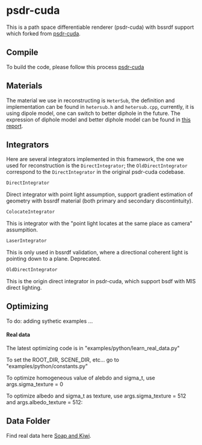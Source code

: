# psdr-cuda
This is a path space differentiable renderer (psdr-cuda) with bssrdf support which forked from [psdr-cuda](https://psdr-cuda.readthedocs.io/en/latest/).


## Compile
To build the code, please follow this process [psdr-cuda](https://psdr-cuda.readthedocs.io/en/latest/core_compile.html)

## Materials
The material we use in reconstructing is `HeterSub`, the definition and implementation can be found in `hetersub.h` and `hetersub.cpp`, currently, it is using dipole model, one can switch to better diphole in the future. The expression of diphole model and better diphole model can be found in [this report](http://www.eugenedeon.com/wp-content/uploads/2014/04/betterdipole.pdf).

## Integrators

Here are several integrators implemented in this framework, the one we used for reconstruction is the `DirectIntegrator`; the `OldDirectIntegrator` correspond to the `DirectIntegrator` in the original psdr-cuda codebase.

```c++
DirectIntegrator
```

Direct integrator with point light assumption, support gradient estimation of geometry with bssrdf material (both primary and secondary discontintuity).

```c++
ColocateIntegrator
```
This is integrator with the "point light locates at the same place as camera" assumpition.

```c++
LaserIntegrator
```
This is only used in bssrdf validation, where a directional coherent light is pointing down to a plane. Deprecated.

```c++
OldDirectIntegrator
```
This is the origin direct integrator in psdr-cuda, which support bsdf with MIS direct lighting.

## Optimizing
To do: adding sythetic examples ... 

#### Real data 
The latest optimizing code is in "examples/python/learn_real_data.py"

To set the ROOT_DIR, SCENE_DIR, etc... go to "examples/python/constants.py"

To optimize homogeneous value of alebdo and sigma_t, use args.sigma_texture = 0

To optimize albedo and sigma_t as texture, use args.sigma_texture = 512 and args.albedo_texture = 512: 


## Data Folder
Find real data here [Soap and Kiwi](https://drive.google.com/drive/folders/1JrTtno7c-FnYuNJ044FKbjlZYujJiczN?usp=sharing).




